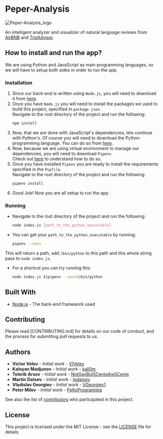 # Peper-Analysis

![Peper-Analysis_logo](./public/img/logo10.png)

An intelligent analyzer and visualizer of natural language reviews from [AirBNB](https://www.airbnb.com) and [TripAdvisor](https://www.tripadvisor.com).

## How to install and run the app?

We are using Python and JavaScript as main programming languages, so we will have to setup both sides in order
to run the app.

### Installation

1) Since our back-end is written using `Node.js`, you will need to download it from [here](https://nodejs.org/en/).
2) Once you have `Node.js` you will need to install the packages we used to build this project, specified in `package.json`.
<br>Navigate to the root directory of the project and run the following:
    ```bash
    npm install
    ```
3) Now, that we are done with JavaScript's dependencies, lets continue with Python's.
Of course you will need to download the Python programming language. You can do so from [here](https://www.python.org/downloads/release/python-372/).
4) Now, because we are using virtual environment to manage our dependencies, you will need to download `Pipenv`.
<br> Check out [here](https://pipenv.readthedocs.io/en/latest/install/#installing-pipenv) to understand how to do so.
5) Once you have installed `Pipenv` you are ready to install the requirements specified in the `Pipfile`.
<br>Navigate to the root directory of the project and run the following:
    ```bash
    pipenv install
    ```
6) Good Job! Now you are all setup to run the app.

### Running

* Navigate to the root directory of the project and run the following:
    ```bash
    node index.js [path_to_the_python_executable]
    ```

* You can get your `path_to_the_python_executable` by running:
    ```bash
    pipenv --venv
    ```
This will return a path, add `/bin/python` to this path and this whole string pass to `node index.js`.
* For a shortcut you can try running this:
    ```bash
    node index.js $(pipenv --venv)/bin/python
    ```

## Built With

* [Node.js](https://nodejs.org/en/) - The back-end framework used

## Contributing

Please read [CONTRIBUTING.md] for details on our code of conduct, and the process for submitting pull requests to us.

## Authors

* **Victor Velev** - *Initial work* - [VIVelev](https://github.com/VIVelev)
* **Kaloyan Madjunov** - *Initial work* - [kall0m](https://github.com/kall0m)
* **Telerik Arsov** - *Initial work* - [NotGayBut5CentsAre5Cents](https://github.com/NotGayBut5CentsAre5Cents)
* **Martin Datsev** - *Initial work* - [mdatsev](https://github.com/mdatsev)
* **Vladislav Georgiev** - *Initial work* - [VGeorgiev1](https://github.com/VGeorgiev1)
* **Peter Milev** - *Initial work* - [Pe6oProgramista](https://github.com/Pe6oProgramista)


See also the list of [contributors](https://github.com/your/project/contributors) who participated in this project.

## License

This project is licensed under the MIT License - see the [LICENSE](LICENSE) file for details
